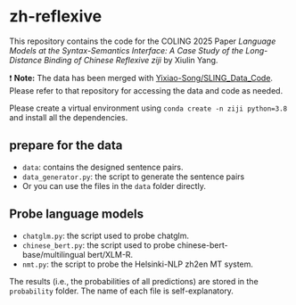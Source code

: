 # zh-reflexive
This repository contains the code for the COLING 2025 Paper *Language Models at the Syntax-Semantics Interface: A Case Study of the Long-Distance Binding of Chinese Reflexive ziji* by Xiulin Yang.


❗ **Note:** The data has been merged with [Yixiao-Song/SLING_Data_Code](https://github.com/Yixiao-Song/SLING_Data_Code). Please refer to that repository for accessing the data and code as needed.

Please create a virtual environment using ```conda create -n ziji python=3.8``` and install all the dependencies. 
## prepare for the data
- ```data```: contains the designed sentence pairs.
- ```data_generator.py```: the script to generate the sentence pairs
- Or you can use the files in the ```data``` folder directly.

## Probe language models
- ```chatglm.py```: the script used to probe chatglm. 
- ```chinese_bert.py```: the script used to probe chinese-bert-base/multilingual bert/XLM-R.
- ```nmt.py```: the script to probe the Helsinki-NLP zh2en MT system.

The results (i.e., the probabilities of all predictions) are stored in the ```probability``` folder. The name of each file is self-explanatory. 

